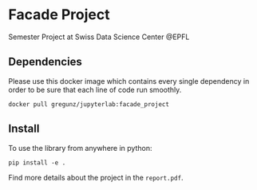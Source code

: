 # Facade Project
Semester Project at Swiss Data Science Center @EPFL

## Dependencies
Please use this docker image which contains every single dependency in order to be sure that each line of code run smoothly.
```
docker pull gregunz/jupyterlab:facade_project
```

## Install
To use the library from anywhere in python:
```
pip install -e .
```

Find more details about the project in the `report.pdf`.